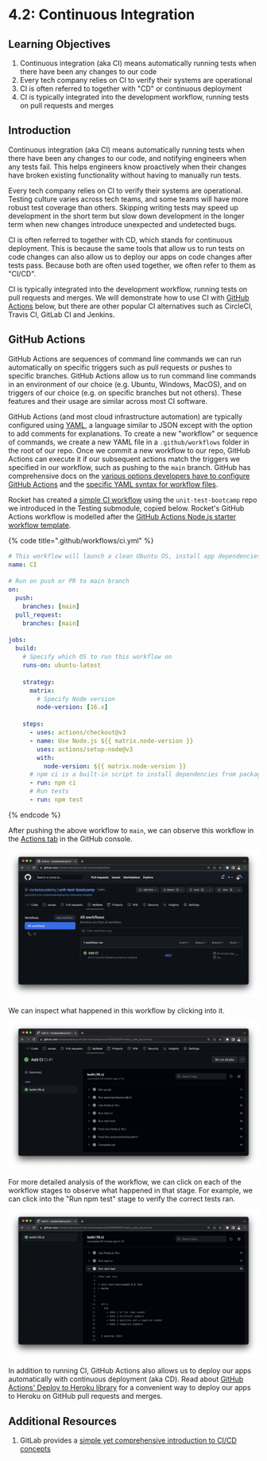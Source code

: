 # 4.2: Continuous Integration

## Learning Objectives

1. Continuous integration (aka CI) means automatically running tests when there have been any changes to our code
2. Every tech company relies on CI to verify their systems are operational
3. CI is often referred to together with "CD" or continuous deployment
4. CI is typically integrated into the development workflow, running tests on pull requests and merges

## Introduction

Continuous integration (aka CI) means automatically running tests when there have been any changes to our code, and notifying engineers when any tests fail. This helps engineers know proactively when their changes have broken existing functionality without having to manually run tests.

Every tech company relies on CI to verify their systems are operational. Testing culture varies across tech teams, and some teams will have more robust test coverage than others. Skipping writing tests may speed up development in the short term but slow down development in the longer term when new changes introduce unexpected and undetected bugs.

CI is often referred to together with CD, which stands for continuous deployment. This is because the same tools that allow us to run tests on code changes can also allow us to deploy our apps on code changes after tests pass. Because both are often used together, we often refer to them as "CI/CD".

CI is typically integrated into the development workflow, running tests on pull requests and merges. We will demonstrate how to use CI with [GitHub Actions](https://github.com/features/actions) below, but there are other popular CI alternatives such as CircleCI, Travis CI, GitLab CI and Jenkins.

## GitHub Actions

GitHub Actions are sequences of command line commands we can run automatically on specific triggers such as pull requests or pushes to specific branches. GitHub Actions allow us to run command line commands in an environment of our choice (e.g. Ubuntu, Windows, MacOS), and on triggers of our choice (e.g. on specific branches but not others). These features and their usage are similar across most CI software.

GitHub Actions (and most cloud infrastructure automation) are typically configured using [YAML](https://en.wikipedia.org/wiki/YAML), a language similar to JSON except with the option to add comments for explanations. To create a new "workflow" or sequence of commands, we create a new YAML file in a `.github/workflows` folder in the root of our repo. Once we commit a new workflow to our repo, GitHub Actions can execute it if our subsequent actions match the triggers we specified in our workflow, such as pushing to the `main` branch. GitHub has comprehensive docs on the [various options developers have to configure GitHub Actions](https://docs.github.com/en/actions) and the [specific YAML syntax for workflow files](https://docs.github.com/en/actions/reference/workflow-syntax-for-github-actions).

Rocket has created a [simple CI workflow](https://github.com/rocketacademy/unit-test-bootcamp/blob/main/.github/workflows/ci.yml) using the `unit-test-bootcamp` repo we introduced in the Testing submodule, copied below. Rocket's GitHub Actions workflow is modelled after the [GitHub Actions Node.js starter workflow template](https://docs.github.com/en/actions/automating-builds-and-tests/building-and-testing-nodejs).

{% code title=".github/workflows/ci.yml" %}
```yaml
# This workflow will launch a clean Ubuntu OS, install app dependencies and run tests
name: CI

# Run on push or PR to main branch
on:
  push:
    branches: [main]
  pull_request:
    branches: [main]

jobs:
  build:
    # Specify which OS to run this workflow on
    runs-on: ubuntu-latest

    strategy:
      matrix:
        # Specify Node version
        node-version: [16.x]

    steps:
      - uses: actions/checkout@v3
      - name: Use Node.js ${{ matrix.node-version }}
        uses: actions/setup-node@v3
        with:
          node-version: ${{ matrix.node-version }}
      # npm ci is a built-in script to install dependencies from package-lock.json
      - run: npm ci
      # Run tests
      - run: npm test
```
{% endcode %}

After pushing the above workflow to `main`, we can observe this workflow in the [Actions tab](https://github.com/rocketacademy/unit-test-bootcamp/actions) in the GitHub console.

![GitHub Actions tab in GitHub console](<../.gitbook/assets/4.2 - CI - Actions Tab.png>)

We can inspect what happened in this workflow by clicking into it.

![GitHub shows us each stage of the GitHub Action workflow](<../.gitbook/assets/4.2 - CI - CI Workflow.png>)

For more detailed analysis of the workflow, we can click on each of the workflow stages to observe what happened in that stage. For example, we can click into the "Run npm test" stage to verify the correct tests ran.

![GitHub allows us to view exact command line output from each workflow stage](<../.gitbook/assets/4.2 - CI - CI Workflow Tests.png>)

In addition to running CI, GitHub Actions also allows us to deploy our apps automatically with continuous deployment (aka CD). Read about [GitHub Actions' Deploy to Heroku library](https://github.com/marketplace/actions/deploy-to-heroku) for a convenient way to deploy our apps to Heroku on GitHub pull requests and merges.

## Additional Resources

1. GitLab provides a [simple yet comprehensive introduction to CI/CD concepts](https://docs.gitlab.com/ee/ci/introduction/)
